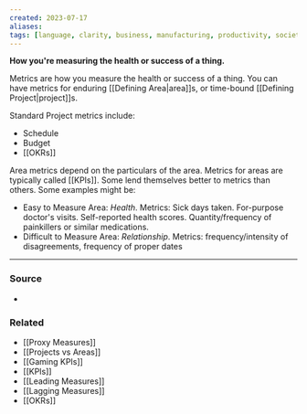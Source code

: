 ```yaml
---
created: 2023-07-17
aliases: 
tags: [language, clarity, business, manufacturing, productivity, society]
---
```

**How you're measuring the health or success of a thing.**

Metrics are how you measure the health or success of a thing. You can have metrics for enduring [[Defining Area|area]]s, or time-bound [[Defining Project|project]]s. 

Standard Project metrics include:
- Schedule
- Budget 
- [[OKRs]]

Area metrics depend on the particulars of the area. Metrics for areas are typically called [[KPIs]]. Some lend themselves better to metrics than others. Some examples might be:
- Easy to Measure Area: _Health_. 
  Metrics: Sick days taken. For-purpose doctor's visits. Self-reported health scores. Quantity/frequency of painkillers or similar medications.
- Difficult to Measure Area: _Relationship_. 
  Metrics: frequency/intensity of disagreements, frequency of proper dates

---
### Source
- 

### Related
- [[Proxy Measures]]
- [[Projects vs Areas]]
- [[Gaming KPIs]]
- [[KPIs]]
- [[Leading Measures]]
- [[Lagging Measures]]
- [[OKRs]]
 